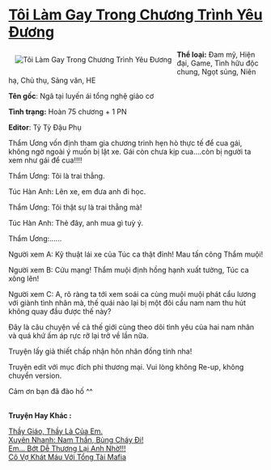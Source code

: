 <a href="https://utruyen.com/toi-lam-gay-trong-chuong-trinh-yeu-duong/24713/" title="Tôi Làm Gay Trong Chương Trình Yêu Đương"><h1>Tôi Làm Gay Trong Chương Trình Yêu Đương</h1></a><div style="display:table"><img align="right" style="float: left; padding: 10px;" src="https://utruyen.com/images/story/200x260/toi-lam-gay-trong-chuong-trinh-yeu-duong.jpg" alt="Tôi Làm Gay Trong Chương Trình Yêu Đương"><b>Thể loại:</b> Đam mỹ, Hiện đại, Game, Tình hữu độc chung, Ngọt sủng, Niên hạ, Chủ thụ, Sảng văn, HE<p></p><b>Tên gốc</b>: Ngã tại luyến ái tổng nghệ giảo cơ<p></p><b>Tình trạng:</b> Hoàn 75 chương + 1 PN<p></p><b>Editor</b>: Tỷ Tỷ Đậu Phụ<p></p>Thẩm Ương vốn định tham gia chương trinh hẹn hò thực tế để cua gái, không ngờ ngoài ý muốn bị lật xe. Gái còn chưa kịp cua....còn bị người ta xem như gái để cua!!!!<p></p>Thẩm Ương: Tôi là trai thẳng.<p></p>Túc Hàn Anh: Lên xe, em đưa anh đi học.<p></p>Thẩm Ương: Tôi thật sự là trai thẳng mà!<p></p>Túc Hàn Anh: Thẻ đây, anh mua gì tuỳ ý.<p></p>Thẩm Ương:......<p></p>Người xem A: Kỹ thuật lái xe của Túc ca thật đỉnh! Mau tấn công Thẩm muội!<p></p>Người xem B: Cứu mạng! Thẩm muội định hồng hạnh xuất tường, Túc ca xông lên!<p></p>Người xem C: A, rõ ràng ta tới xem soái ca cùng muội muội phát cẩu lương với giành tình nhân mà, thế quái nào lại bị một đôi cẩu nam nam thu hút không quay đầu được thế này?<p></p>Đây là câu chuyện về cả thế giới cùng theo dõi tình yêu của hai nam nhân và quá khứ ấm áp rực rỡ lại trở về lần nữa.<p></p>Truyện lấy giả thiết chấp nhận hôn nhân đồng tính nha!<p></p>Truyện edit với mục đích phi thương mại. Vui lòng không Re-up, không chuyển version.<p></p>Cảm ơn bạn đã đào hố ^^</div><p><br><b>Truyện Hay Khác :</b></p><a href="https://utruyen.com/thay-giao-thay-la-cua-em/25147/" alt="Thầy Giáo, Thầy Là Của Em.">Thầy Giáo, Thầy Là Của Em.</a><br/><a href="https://github.com/quanluxury/truyenhot/tree/master/truyenhay/17066/" alt="Xuyên Nhanh: Nam Thần, Bùng Cháy Đi!">Xuyên Nhanh: Nam Thần, Bùng Cháy Đi!</a><br/><a href="https://github.com/quanluxury/truyenhot/tree/master/truyenhay/16067/" alt="Em... Bớt Dễ Thương Lại Anh Nhờ!!!">Em... Bớt Dễ Thương Lại Anh Nhờ!!!</a><br/><a href="https://github.com/quanluxury/ngontinhhot/tree/master/truyenhay/19561/" alt="Cô Vợ Khát Máu Với Tổng Tài Mafia">Cô Vợ Khát Máu Với Tổng Tài Mafia</a><br/>